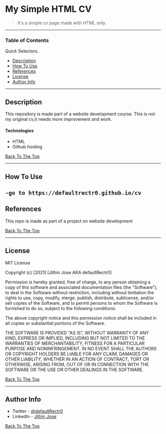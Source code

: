 # My Simple HTML CV


> It's a simple cv page made with HTML only.
---

### Table of Contents
Quick Selectors.

- [Description](#description)
- [How To Use](#how-to-use)
- [References](#references)
- [License](#license)
- [Author Info](#author-info)

---

## Description

This repository is made part of a website development course. This is not my original cv,it needs more improvement and work.
#### Technologies

- HTML
- Github hosting



[Back To The Top](#encryption-and-decryption)

---

## How To Use

`-go to https://defaultrectr0.github.io/cv`
---

## References
This repo is made as part of a project on website development


[Back To The Top](#encryption-and-decryption)

---

## License

MIT License

Copyright (c) [2021] [Jithin Jose AKA defaultRectr0]

Permission is hereby granted, free of charge, to any person obtaining a copy
of this software and associated documentation files (the "Software"), to deal
in the Software without restriction, including without limitation the rights
to use, copy, modify, merge, publish, distribute, sublicense, and/or sell
copies of the Software, and to permit persons to whom the Software is
furnished to do so, subject to the following conditions:

The above copyright notice and this permission notice shall be included in all
copies or substantial portions of the Software.

THE SOFTWARE IS PROVIDED "AS IS", WITHOUT WARRANTY OF ANY KIND, EXPRESS OR
IMPLIED, INCLUDING BUT NOT LIMITED TO THE WARRANTIES OF MERCHANTABILITY,
FITNESS FOR A PARTICULAR PURPOSE AND NONINFRINGEMENT. IN NO EVENT SHALL THE
AUTHORS OR COPYRIGHT HOLDERS BE LIABLE FOR ANY CLAIM, DAMAGES OR OTHER
LIABILITY, WHETHER IN AN ACTION OF CONTRACT, TORT OR OTHERWISE, ARISING FROM,
OUT OF OR IN CONNECTION WITH THE SOFTWARE OR THE USE OR OTHER DEALINGS IN THE
SOFTWARE.

[Back To The Top](#encryption-and-decryption)

---

## Author Info

- Twitter - [@defaultRectr0](https://twitter.com/defaultRectr0)
- LinkedIn - [Jithin Jose](https://www.linkedin.com/in/jithnjosesec)

[Back To The Top](#encryption-and-decryption)
